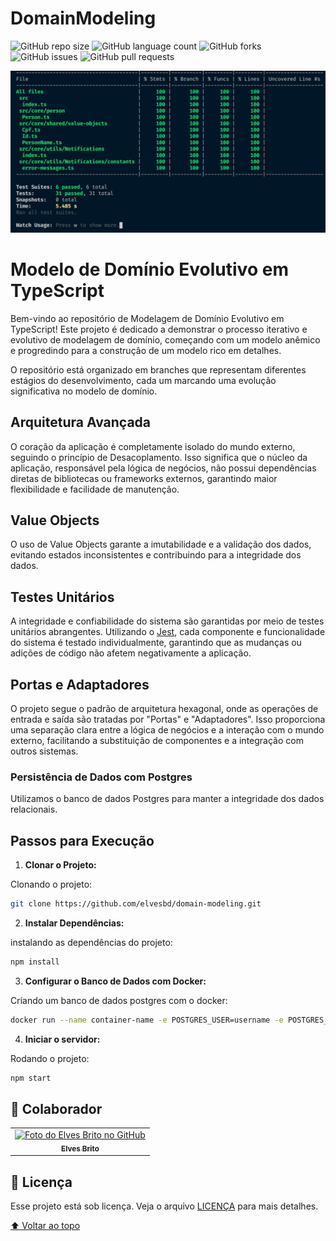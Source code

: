 # DomainModeling

![GitHub repo size](https://img.shields.io/github/repo-size/elvesbd/domain-modeling?style=for-the-badge)
![GitHub language count](https://img.shields.io/github/languages/count/elvesbd/domain-modeling?style=for-the-badge)
![GitHub forks](https://img.shields.io/github/forks/elvesbd/domain-modeling?style=for-the-badge)
![GitHub issues](https://img.shields.io/github/issues-raw/elvesbd/domain-modeling?style=for-the-badge)
![GitHub pull requests](https://img.shields.io/github/issues-pr/elvesbd/domain-modeling?style=for-the-badge)

![Coverage](./images/coverage.png)

# Modelo de Domínio Evolutivo em TypeScript

Bem-vindo ao repositório de Modelagem de Domínio Evolutivo em TypeScript! Este projeto é dedicado a demonstrar o processo iterativo e evolutivo de modelagem de domínio, começando com um modelo anêmico e progredindo para a construção de um modelo rico em detalhes.

O repositório está organizado em branches que representam diferentes estágios do desenvolvimento, cada um marcando uma evolução significativa no modelo de domínio.

## Arquitetura Avançada

O coração da aplicação é completamente isolado do mundo externo, seguindo o princípio de Desacoplamento. Isso significa que o núcleo da aplicação, responsável pela lógica de negócios, não possui dependências diretas de bibliotecas ou frameworks externos, garantindo maior flexibilidade e facilidade de manutenção.

## Value Objects

O uso de Value Objects garante a imutabilidade e a validação dos dados, evitando estados inconsistentes e contribuindo para a integridade dos dados.

## Testes Unitários

A integridade e confiabilidade do sistema são garantidas por meio de testes unitários abrangentes. Utilizando o [Jest](https://jestjs.io/), cada componente e funcionalidade do sistema é testado individualmente, garantindo que as mudanças ou adições de código não afetem negativamente a aplicação.

## Portas e Adaptadores

O projeto segue o padrão de arquitetura hexagonal, onde as operações de entrada e saída são tratadas por "Portas" e "Adaptadores". Isso proporciona uma separação clara entre a lógica de negócios e a interação com o mundo externo, facilitando a substituição de componentes e a integração com outros sistemas.

### Persistência de Dados com Postgres

Utilizamos o banco de dados Postgres para manter a integridade dos dados relacionais.

## Passos para Execução

1. **Clonar o Projeto:**

Clonando o projeto:

```bash
git clone https://github.com/elvesbd/domain-modeling.git
```

2. **Instalar Dependências:**

instalando as dependências do projeto:

```bash
npm install
```

3. **Configurar o Banco de Dados com Docker:**

Criando um banco de dados postgres com o docker:

```bash
docker run --name container-name -e POSTGRES_USER=username -e POSTGRES_PASSWORD=password -e POSTGRES_DB=database -p 5432:5432 -d postgres
```

4. **Iniciar o servidor:**

Rodando o projeto:

```bash
npm start
```

## 🤝 Colaborador

<table>
  <tr>
    <td align="center">
      <a href="#">
        <img src="https://github.com/elvesbd.png" width="100px;" alt="Foto do Elves Brito no GitHub"/><br>
        <sub>
          <b>Elves Brito</b>
        </sub>
      </a>
    </td>
  </tr>
</table>

## 📝 Licença

Esse projeto está sob licença. Veja o arquivo [LICENÇA](LICENSE.md) para mais detalhes.

[⬆ Voltar ao topo](#DomainModeling)<br>
